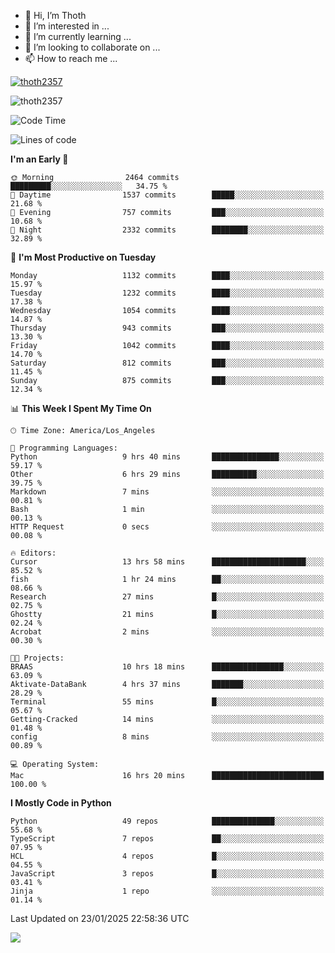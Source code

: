 <!---
thoth2357/thoth2357 is a ✨ special ✨ repository because its `README.md` (this file) appears on your GitHub profile.
You can click the Preview link to take a look at your changes.
--->

- 👋 Hi, I’m Thoth
- 👀 I’m interested in ...
- 🌱 I’m currently learning ...
- 💞️ I’m looking to collaborate on ...
- 📫 How to reach me ...


<p align="left"> <a href="https://github.com/ryo-ma/github-profile-trophy"><img src="https://github-profile-trophy.vercel.app/?username=thoth2357&theme=gruvbox&no-bg=true&no-frame=false&title=MultiLanguage,Commits,Repositories,Stars,Followers,PullRequest,Reviews,Issues" alt="thoth2357" /></a> </p>

<p align="left"> <img src="https://komarev.com/ghpvc/?username=thoth2357&label=Profile%20views&color=0e75b6&style=flat" alt="thoth2357" /> </p>

<!--START_SECTION:waka-->
![Code Time](http://img.shields.io/badge/Code%20Time-3%2C147%20hrs%205%20mins-blue)

![Lines of code](https://img.shields.io/badge/From%20Hello%20World%20I%27ve%20Written-30.8%20million%20lines%20of%20code-blue)

**I'm an Early 🐤** 

```text
🌞 Morning                2464 commits        █████████░░░░░░░░░░░░░░░░   34.75 % 
🌆 Daytime                1537 commits        █████░░░░░░░░░░░░░░░░░░░░   21.68 % 
🌃 Evening                757 commits         ███░░░░░░░░░░░░░░░░░░░░░░   10.68 % 
🌙 Night                  2332 commits        ████████░░░░░░░░░░░░░░░░░   32.89 % 
```
📅 **I'm Most Productive on Tuesday** 

```text
Monday                   1132 commits        ████░░░░░░░░░░░░░░░░░░░░░   15.97 % 
Tuesday                  1232 commits        ████░░░░░░░░░░░░░░░░░░░░░   17.38 % 
Wednesday                1054 commits        ████░░░░░░░░░░░░░░░░░░░░░   14.87 % 
Thursday                 943 commits         ███░░░░░░░░░░░░░░░░░░░░░░   13.30 % 
Friday                   1042 commits        ████░░░░░░░░░░░░░░░░░░░░░   14.70 % 
Saturday                 812 commits         ███░░░░░░░░░░░░░░░░░░░░░░   11.45 % 
Sunday                   875 commits         ███░░░░░░░░░░░░░░░░░░░░░░   12.34 % 
```


📊 **This Week I Spent My Time On** 

```text
🕑︎ Time Zone: America/Los_Angeles

💬 Programming Languages: 
Python                   9 hrs 40 mins       ███████████████░░░░░░░░░░   59.17 % 
Other                    6 hrs 29 mins       ██████████░░░░░░░░░░░░░░░   39.75 % 
Markdown                 7 mins              ░░░░░░░░░░░░░░░░░░░░░░░░░   00.81 % 
Bash                     1 min               ░░░░░░░░░░░░░░░░░░░░░░░░░   00.13 % 
HTTP Request             0 secs              ░░░░░░░░░░░░░░░░░░░░░░░░░   00.08 % 

🔥 Editors: 
Cursor                   13 hrs 58 mins      █████████████████████░░░░   85.52 % 
fish                     1 hr 24 mins        ██░░░░░░░░░░░░░░░░░░░░░░░   08.66 % 
Research                 27 mins             █░░░░░░░░░░░░░░░░░░░░░░░░   02.75 % 
Ghostty                  21 mins             █░░░░░░░░░░░░░░░░░░░░░░░░   02.24 % 
Acrobat                  2 mins              ░░░░░░░░░░░░░░░░░░░░░░░░░   00.30 % 

🐱‍💻 Projects: 
BRAAS                    10 hrs 18 mins      ████████████████░░░░░░░░░   63.09 % 
Aktivate-DataBank        4 hrs 37 mins       ███████░░░░░░░░░░░░░░░░░░   28.29 % 
Terminal                 55 mins             █░░░░░░░░░░░░░░░░░░░░░░░░   05.67 % 
Getting-Cracked          14 mins             ░░░░░░░░░░░░░░░░░░░░░░░░░   01.48 % 
config                   8 mins              ░░░░░░░░░░░░░░░░░░░░░░░░░   00.89 % 

💻 Operating System: 
Mac                      16 hrs 20 mins      █████████████████████████   100.00 % 
```

**I Mostly Code in Python** 

```text
Python                   49 repos            ██████████████░░░░░░░░░░░   55.68 % 
TypeScript               7 repos             ██░░░░░░░░░░░░░░░░░░░░░░░   07.95 % 
HCL                      4 repos             █░░░░░░░░░░░░░░░░░░░░░░░░   04.55 % 
JavaScript               3 repos             █░░░░░░░░░░░░░░░░░░░░░░░░   03.41 % 
Jinja                    1 repo              ░░░░░░░░░░░░░░░░░░░░░░░░░   01.14 % 
```




 Last Updated on 23/01/2025 22:58:36 UTC
<!--END_SECTION:waka-->
<!--![](http://github-profile-summary-cards.vercel.app/api/cards/profile-details?username=thoth2357&theme=2077)

![](http://github-profile-summary-cards.vercel.app/api/cards/stats?username=thoth2357&theme=2077)![](http://github-profile-summary-cards.vercel.app/api/cards/productive-time?username=thoth2357&theme=2077&utcOffset=8) -->
<img src="https://t.bkit.co/w_6789c39040b80.gif" />
